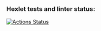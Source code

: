 ### Hexlet tests and linter status:
[![Actions Status](https://github.com/Escudo7/frontend-project-lvl4/workflows/hexlet-check/badge.svg)](https://github.com/Escudo7/frontend-project-lvl4/actions)